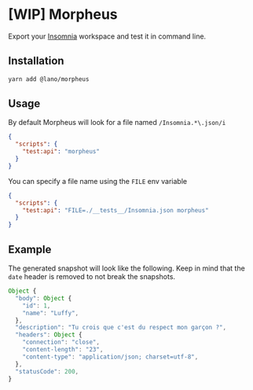 # [WIP] Morpheus

Export your [Insomnia](https://insomnia.rest) workspace and test it in command line.

## Installation

```bash
yarn add @lano/morpheus
```

## Usage

By default Morpheus will look for a file named `/Insomnia.*\.json/i`

```json
{
  "scripts": {
    "test:api": "morpheus"
  }
}
```

You can specify a file name using the `FILE` env variable

```json
{
  "scripts": {
    "test:api": "FILE=./__tests__/Insomnia.json morpheus"
  }
}
```

## Example

The generated snapshot will look like the following. Keep in mind that the `date` header is removed to not break the snapshots.

```js
Object {
  "body": Object {
    "id": 1,
    "name": "Luffy",
  },
  "description": "Tu crois que c'est du respect mon garçon ?",
  "headers": Object {
    "connection": "close",
    "content-length": "23",
    "content-type": "application/json; charset=utf-8",
  },
  "statusCode": 200,
}
```
